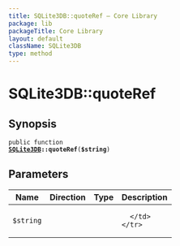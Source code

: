 ```yaml
---
title: SQLite3DB::quoteRef — Core Library
package: lib
packageTitle: Core Library
layout: default
className: SQLite3DB
type: method
---
```


# SQLite3DB::quoteRef

## Synopsis

<code>public function <b><a href="SQLite3DB">SQLite3DB</a>::quoteRef</b>(<b>$string</b>)</code>

## Parameters

<table>
  <thead>
    <tr>
      <th>Name</th>
      <th>Direction</th>
      <th>Type</th>
      <th>Description</th>
    </tr>
  </thead>
  <tbody>
    <tr>
      <td><code>$string</code>
      <td><i></i></td>
      <td></td>
      <td>

      </td>
    </tr>
  </tbody>
</table>

